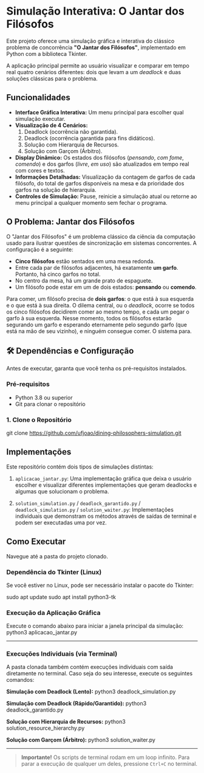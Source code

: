 # Simulação Interativa: O Jantar dos Filósofos

Este projeto oferece uma simulação gráfica e interativa do clássico problema de concorrência **"O Jantar dos Filósofos"**, implementado em Python com a biblioteca Tkinter.

A aplicação principal permite ao usuário visualizar e comparar em tempo real quatro cenários diferentes: dois que levam a um *deadlock* e duas soluções clássicas para o problema.

##  Funcionalidades

-   **Interface Gráfica Interativa:** Um menu principal para escolher qual simulação executar.
-   **Visualização de 4 Cenários:**
    1.  Deadlock (ocorrência não garantida).
    2.  Deadlock (ocorrência garantida para fins didáticos).
    3.  Solução com Hierarquia de Recursos.
    4.  Solução com Garçom (Árbitro).
-   **Display Dinâmico:** Os estados dos filósofos (*pensando*, *com fome*, *comendo*) e dos garfos (*livre*, *em uso*) são atualizados em tempo real com cores e textos.
-   **Informações Detalhadas:** Visualização da contagem de garfos de cada filósofo, do total de garfos disponíveis na mesa e da prioridade dos garfos na solução de hierarquia.
-   **Controles de Simulação:** Pause, reinicie a simulação atual ou retorne ao menu principal a qualquer momento sem fechar o programa.

##  O Problema: Jantar dos Filósofos

O "Jantar dos Filósofos" é um problema clássico da ciência da computação usado para ilustrar questões de sincronização em sistemas concorrentes. A configuração é a seguinte:

-   **Cinco filósofos** estão sentados em uma mesa redonda.
-   Entre cada par de filósofos adjacentes, há exatamente **um garfo**. Portanto, há cinco garfos no total.
-   No centro da mesa, há um grande prato de espaguete.
-   Um filósofo pode estar em um de dois estados: **pensando** ou **comendo**.

Para comer, um filósofo precisa de **dois garfos**: o que está à sua esquerda e o que está à sua direita. O dilema central, ou o *deadlock*, ocorre se todos os cinco filósofos decidirem comer ao mesmo tempo, e cada um pegar o garfo à sua esquerda. Nesse momento, todos os filósofos estarão segurando um garfo e esperando eternamente pelo segundo garfo (que está na mão de seu vizinho), e ninguém consegue comer. O sistema para.

## 🛠️ Dependências e Configuração

Antes de executar, garanta que você tenha os pré-requisitos instalados.

### Pré-requisitos
-   Python 3.8 ou superior
-   Git para clonar o repositório

### 1. Clone o Repositório

git clone https://github.com/ufjoao/dining-philosophers-simulation.git

##  Implementações

Este repositório contém dois tipos de simulações distintas:

1.  `aplicacao_jantar.py`: Uma implementação gráfica que deixa o usuário escolher e visualizar diferentes implementações que geram deadlocks e algumas que solucionam o problema.

2.  `solution_simulation.py` / `deadlock_garantido.py` / `deadlock_simulation.py` / `solution_waiter.py`: Implementações individuais que demonstram os métodos através de saídas de terminal e podem ser executadas uma por vez.

##  Como Executar

Navegue até a pasta do projeto clonado.

### Dependência do Tkinter (Linux)
Se você estiver no Linux, pode ser necessário instalar o pacote do Tkinter:

sudo apt update
sudo apt install python3-tk


### Execução da Aplicação Gráfica
Execute o comando abaixo para iniciar a janela principal da simulação:
python3 aplicacao_jantar.py


---

### Execuções Individuais (via Terminal)
A pasta clonada também contém execuções individuais com saída diretamente no terminal. Caso seja do seu interesse, execute os seguintes comandos:

**Simulação com Deadlock (Lento):**
python3 deadlock_simulation.py


**Simulação com Deadlock (Rápido/Garantido):**
python3 deadlock_garantido.py


**Solução com Hierarquia de Recursos:**
python3 solution_resource_hierarchy.py


**Solução com Garçom (Árbitro):**
python3 solution_waiter.py


---

> **Importante!**
> Os scripts de terminal rodam em um loop infinito. Para parar a execução de qualquer um deles, pressione `Ctrl+C` no terminal.